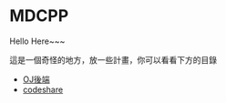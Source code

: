 # MDCPP

Hello Here~~~

這是一個奇怪的地方，放一些計畫，你可以看看下方的目錄

- [OJ後端](BE.md)
- [codeshare](codeshare/README.md)
